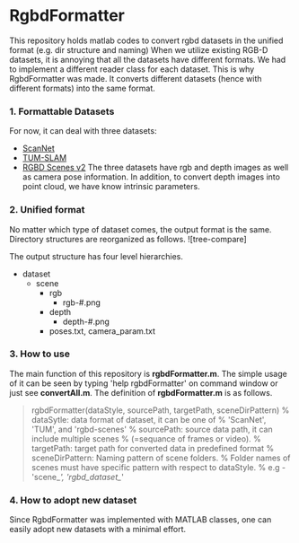 # RgbdFormatter
This repository holds matlab codes to convert rgbd datasets in the unified format (e.g. dir structure and naming)
When we utilize existing RGB-D datasets, it is annoying that all the datasets have different formats. We had to implement a different reader class for each dataset.
This is why RgbdFormatter was made. It converts different datasets (hence with different formats) into the same format.

### 1. Formattable Datasets
For now, it can deal with three datasets:
- [ScanNet](http://www.scan-net.org)
- [TUM-SLAM](https://vision.in.tum.de/data/datasets/rgbd-dataset/download)
- [RGBD Scenes v2](http://rgbd-dataset.cs.washington.edu/dataset/rgbd-scenes/)
The three datasets have rgb and depth images as well as camera pose information. In addition, to convert depth images into point cloud, we have know intrinsic parameters.

### 2. Unified format
No matter which type of dataset comes, the output format is the same.
Directory structures are reorganized as follows.
![tree-compare]

The output structure has four level hierarchies.
- dataset
	- scene
		- rgb
			- rgb-#.png
		- depth
			- depth-#.png
		- poses.txt, camera_param.txt

### 3. How to use
The main function of this repository is **rgbdFormatter.m**. The simple usage of it can be seen by typing 'help rgbdFormatter' on command window or just see **convertAll.m**.
The definition of **rgbdFormatter.m** is as follows.
> rgbdFormatter(dataStyle, sourcePath, targetPath, sceneDirPattern)
> % dataSytle: data format of dataset, it can be one of
> %             'ScanNet', 'TUM', and 'rgbd-scenes'
> % sourcePath: source data path, it can include multiple scenes
> %               (=sequance of frames or video). 
> % targetPath: target path for converted data in predefined format
> % sceneDirPattern: Naming pattern of scene folders.
> %   Folder names of scenes must have specific pattern with respect to dataStyle.
> %   e.g - 'scene_*', 'rgbd_dataset_*'


### 4. How to adopt new dataset
Since RgbdFormatter was implemented with MATLAB classes, one can easily adopt new datasets with a minimal effort. 

